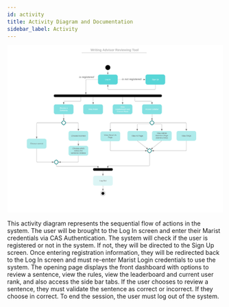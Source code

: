 ```yaml
---
id: activity
title: Activity Diagram and Documentation 
sidebar_label: Activity
---
```


![Activity Diagram](./assets/Activity_Diagram_WAR.png)

This activity diagram represents the sequential flow of actions in the system. The user will be brought to the Log In screen and enter their Marist credentials via CAS Authentication. The system will check if the user is registered or not in the system. If not, they will be directed to the Sign Up screen. Once entering registration information, they will be redirected back to the Log In screen and must re-enter Marist Login credentials to use the system. The opening page displays the front dashboard with options to review a sentence, view the rules, view the leaderboard and current user rank, and also access the side bar tabs. If the user chooses to review a sentence, they must validate the sentence as correct or incorrect. If they choose in correct. To end the session, the user must log out of the system. 